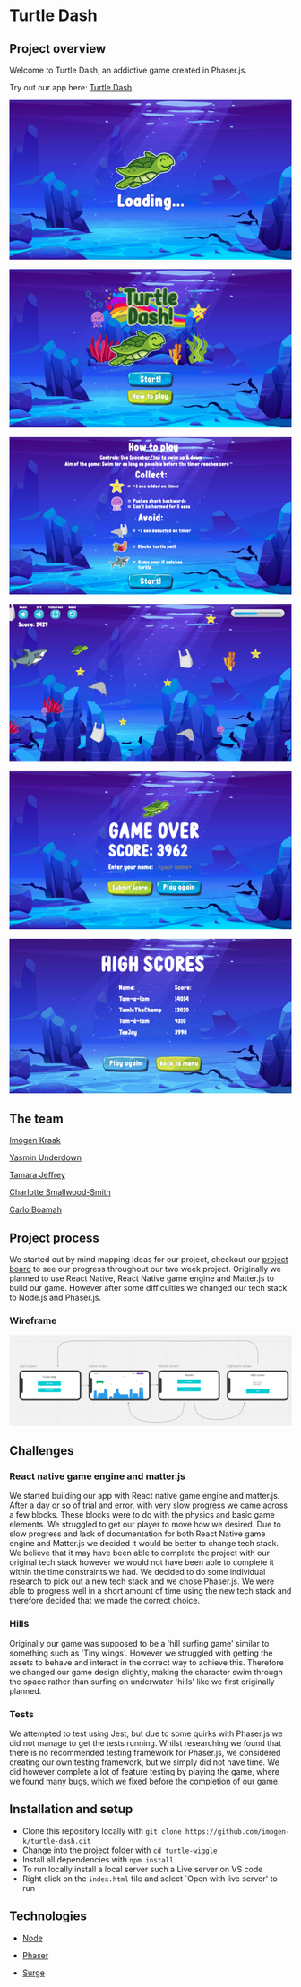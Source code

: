 # Turtle Dash

## Project overview
Welcome to Turtle Dash, an addictive game created in Phaser.js. 

Try out our app here: [Turtle Dash](http://turtle-dash.surge.sh/)

![loading](./readme-img/loading.png)

![menu](./readme-img/menu.png)

![info](./readme-img/info.png)

![game](./readme-img/game.png)

![end](./readme-img/end.png)

![highscore](./readme-img/highscore.png)


## The team
[Imogen Kraak](https://github.com/imogen-k)

[Yasmin Underdown](https://github.com/yu2491)

[Tamara Jeffrey](https://github.com/just-tam)

[Charlotte Smallwood-Smith](https://github.com/Charlotte-91)

[Carlo Boamah](https://github.com/cabju)

## Project process

We started out by mind mapping ideas for our project, checkout our [project board](https://miro.com/app/board/o9J_kipU7tY=/) to see our progress throughout our two week project. Originally we planned to use React Native, React Native game engine and Matter.js to build our game. However after some difficulties we changed our tech stack to Node.js and Phaser.js.

### Wireframe
![wireframe](./readme-img/wireframe.png)

## Challenges

### React native game engine and matter.js
We started building our app with React native game engine and matter.js. After a day or so of trial and error, with very slow progress we came across a few blocks.
These blocks were to do with the physics and basic game elements. We struggled to get our player to move how we desired. 
Due to slow progress and lack of documentation for both React Native game engine and Matter.js we decided it would be better to change tech stack.
We believe that it may have been able to complete the project with our original tech stack however we would not have been able to complete it within the time constraints we had. 
We decided to do some individual research to pick out a new tech stack and we chose Phaser.js. We were able to progress well in a short amount of time using the new tech stack and therefore decided that we made the correct choice.

### Hills
Originally our game was supposed to be a 'hill surfing game' similar to something such as 'Tiny wings'. However we struggled with getting the assets to behave and interact in the correct way to achieve this.
Therefore we changed our game design slightly, making the character swim through the space rather than surfing on underwater 'hills' like we first originally planned.

### Tests
We attempted to test using Jest, but due to some quirks with Phaser.js we did not manage to get the tests running. Whilst researching we found that there is no recommended testing framework for Phaser.js, we considered creating our own testing framework, but we simply did not have time. We did however complete a lot of feature testing by playing the game, where we found many bugs, which we fixed before the completion of our game. 

## Installation and setup

* Clone this repository locally with `git clone https://github.com/imogen-k/turtle-dash.git`
* Change into the project folder with  `cd turtle-wiggle`
* Install all dependencies with `npm install`
* To run locally install a local server such a Live server on VS code
* Right click on the `index.html` file and select `Open with live server' to run


## Technologies

* [Node](https://nodejs.org/en/)

* [Phaser](https://phaser.io/)

* [Surge](https://surge.sh/)


